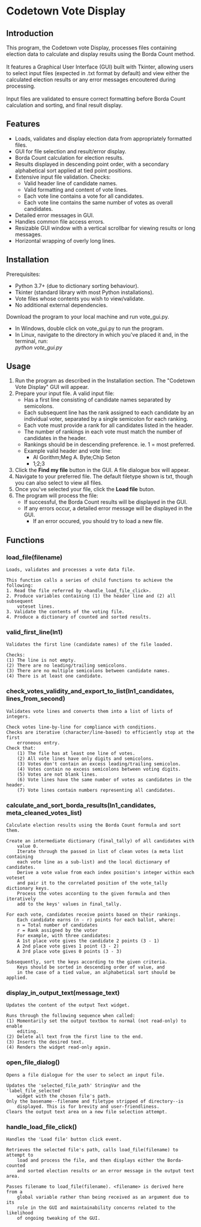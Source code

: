 # Codetown Vote Display

## Introduction
This program, the Codetown vote Display, processes files containing election data to calculate and display results using the Borda Count method.\
\
It features a Graphical User Interface (GUI) built with Tkinter, allowing users to select input files (expected in .txt format by default) and view either the calculated election results or any error messages encoutered during processing.\
\
Input files are validated to ensure correct formatting before Borda Count calculation and sorting, and final result display.

## Features
* Loads, validates and display election data from appropriately formatted files.
* GUI for file selection and result/error display.
* Borda Count calculation for election results.
* Results displayed in descending point order, with a secondary alphabetical sort applied at tied point positions.
* Extensive input file validation. Checks:
    * Valid header line of candidate names.
    * Valid formatting and content of vote lines.
    * Each vote line contains a vote for all candidates.
    * Each vote line contains the same number of votes as overall candidates.
* Detailed error messages in GUI.
* Handles common file access errors.
* Resizable GUI window with a vertical scrollbar for viewing results or long messages.
* Horizontal wrapping of overly long lines.

## Installation
Prerequisites:
* Python 3.7+ (due to dictionary sorting behaviour).
* Tkinter (standard library with most Python installations).
* Vote files whose contents you wish to view/validate.
* No additional external dependencies.

Download the program to your local machine and run vote_gui.py.
* In Windows, double click on vote_gui.py to run the program.
* In Linux, navigate to the directory in which you've placed it and, in
the terminal, run:\
    _python vote_gui.py_

## Usage
1. Run the program as described in the Installation section. The "Codetown Vote Display" GUI will appear.
2. Prepare your input file. A valid input file:
    * Has a first line consisting of candidate names separated by semicolons.
    * Each subsequent line has the rank assigned to each candidate by an individual voter, separated by a single semicolon for each ranking.
    * Each vote must provide a rank for all candidates listed in the header.
    * The number of rankings in each vote must match the number of candidates in the header.
    * Rankings should be in descending preference. ie. 1 = most preferred.
    * Example valid header and vote line:
        * Al Gorithm;Meg A. Byte;Chip Seton
        * 1;2;3
3. Click the **Find my file** button in the GUI. A file dialogue box will appear.
4. Navigate to your preferred file. The default filetype shown is txt, though you can also select to view all files.
5. Once you've selected your file, click the **Load file** buton.
6. The program will process the file:
    * If successful, the Borda Count results will be displayed in the GUI.
    * If any errors occur, a detailed error message will be displayed in the GUI.
        * If an error occured, you should try to load a new file.

## Functions
### load_file(filename)
    Loads, validates and processes a vote data file.

    This function calls a series of child functions to achieve the following:
    1. Read the file referred by <handle_load_file_click>.
    2. Produce variables containing (1) the header line and (2) all subsequent 
        voteset lines.
    3. Validate the contents of the voting file.
    4. Produce a dictionary of counted and sorted results.

### valid_first_line(ln1)
    Validates the first line (candidate names) of the file loaded.

    Checks:
    (1) The line is not empty.
    (2) There are no leading/trailing semicolons.
    (3) There are no multiple semicolons between candidate names.
    (4) There is at least one candidate.

### check_votes_validity_and_export_to_list(ln1_candidates, lines_from_second)
    Validates vote lines and converts them into a list of lists of integers.

    Check votes line-by-line for compliance with conditions.
    Checks are iterative (character/line-based) to efficiently stop at the first
        erroneous entry.
    Check that: 
        (1) The file has at least one line of votes.
        (2) All vote lines have only digits and semicolons.
        (3) Votes don't contain an excess leading/trailing semicolon.
        (4) Votes contain no excess semicolons between voting digits.
        (5) Votes are not blank lines.
        (6) Vote lines have the same number of votes as candidates in the header. 
        (7) Vote lines contain numbers representing all candidates.

### calculate_and_sort_borda_results(ln1_candidates, meta_cleaned_votes_list)
    Calculate election results using the Borda Count formula and sort them.

    Create an intermediate dictionary (final_tally) of all candidates with 
        value 0. 
        Iterate through the passed in list of clean votes (a meta list containing 
        each vote line as a sub-list) and the local dictionary of candidates. 
        Derive a vote value from each index position's integer within each voteset 
        and pair it to the correlated position of the vote_tally dictionary keys.
        Process the votes according to the given formula and then iteratively 
        add to the keys' values in final_tally.

    For each vote, candidates receive points based on their rankings.
        Each candidate earns (n - r) points for each ballot, where:
        n = Total number of candidates
        r = Rank assigned by the voter
        For example, with three candidates:
        A 1st place vote gives the candidate 2 points (3 - 1)
        A 2nd place vote gives 1 point (3 - 2)
        A 3rd place vote gives 0 points (3 - 3)
    
    Subsequently, sort the keys according to the given criteria.
        Keys should be sorted in descending order of value, and
        in the case of a tied value, an alphabetical sort should be applied.

### display_in_output_text(message_text)
    Updates the content of the output Text widget.

    Runs through the following sequence when called:
    (1) Momentarily set the output textbox to normal (not read-only) to enable 
        editing.
    (2) Delete all text from the first line to the end.
    (3) Inserts the desired text.
    (4) Renders the widget read-only again.

### open_file_dialog()
    Opens a file dialogue for the user to select an input file.

    Updates the 'selected_file_path' StringVar and the 'label_file_selected'
        widget with the chosen file's path.
    Only the basename--filename and filetype stripped of directory--is 
        displayed. This is for brevity and user-friendliness.
    Clears the output text area on a new file selection attempt.

### handle_load_file_click()
    Handles the 'Load file' button click event.

    Retrieves the selected file's path, calls load_file(filename) to attempt to 
        load and process the file, and then displays either the Borda-counted 
        and sorted election results or an error message in the output text area.

    Passes filename to load_file(filename). <filename> is derived here from a 
        global variable rather than being received as an argument due to its 
        role in the GUI and maintainability concerns related to the likelihood 
        of ongoing tweaking of the GUI.